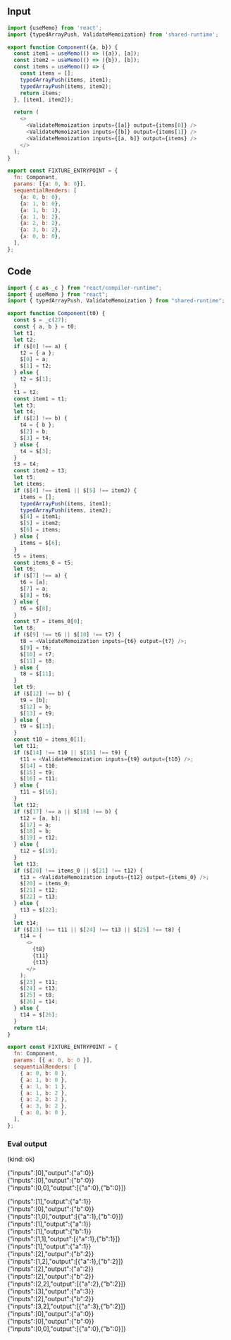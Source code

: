 
## Input

```javascript
import {useMemo} from 'react';
import {typedArrayPush, ValidateMemoization} from 'shared-runtime';

export function Component({a, b}) {
  const item1 = useMemo(() => ({a}), [a]);
  const item2 = useMemo(() => ({b}), [b]);
  const items = useMemo(() => {
    const items = [];
    typedArrayPush(items, item1);
    typedArrayPush(items, item2);
    return items;
  }, [item1, item2]);

  return (
    <>
      <ValidateMemoization inputs={[a]} output={items[0]} />
      <ValidateMemoization inputs={[b]} output={items[1]} />
      <ValidateMemoization inputs={[a, b]} output={items} />
    </>
  );
}

export const FIXTURE_ENTRYPOINT = {
  fn: Component,
  params: [{a: 0, b: 0}],
  sequentialRenders: [
    {a: 0, b: 0},
    {a: 1, b: 0},
    {a: 1, b: 1},
    {a: 1, b: 2},
    {a: 2, b: 2},
    {a: 3, b: 2},
    {a: 0, b: 0},
  ],
};

```

## Code

```javascript
import { c as _c } from "react/compiler-runtime";
import { useMemo } from "react";
import { typedArrayPush, ValidateMemoization } from "shared-runtime";

export function Component(t0) {
  const $ = _c(27);
  const { a, b } = t0;
  let t1;
  let t2;
  if ($[0] !== a) {
    t2 = { a };
    $[0] = a;
    $[1] = t2;
  } else {
    t2 = $[1];
  }
  t1 = t2;
  const item1 = t1;
  let t3;
  let t4;
  if ($[2] !== b) {
    t4 = { b };
    $[2] = b;
    $[3] = t4;
  } else {
    t4 = $[3];
  }
  t3 = t4;
  const item2 = t3;
  let t5;
  let items;
  if ($[4] !== item1 || $[5] !== item2) {
    items = [];
    typedArrayPush(items, item1);
    typedArrayPush(items, item2);
    $[4] = item1;
    $[5] = item2;
    $[6] = items;
  } else {
    items = $[6];
  }
  t5 = items;
  const items_0 = t5;
  let t6;
  if ($[7] !== a) {
    t6 = [a];
    $[7] = a;
    $[8] = t6;
  } else {
    t6 = $[8];
  }
  const t7 = items_0[0];
  let t8;
  if ($[9] !== t6 || $[10] !== t7) {
    t8 = <ValidateMemoization inputs={t6} output={t7} />;
    $[9] = t6;
    $[10] = t7;
    $[11] = t8;
  } else {
    t8 = $[11];
  }
  let t9;
  if ($[12] !== b) {
    t9 = [b];
    $[12] = b;
    $[13] = t9;
  } else {
    t9 = $[13];
  }
  const t10 = items_0[1];
  let t11;
  if ($[14] !== t10 || $[15] !== t9) {
    t11 = <ValidateMemoization inputs={t9} output={t10} />;
    $[14] = t10;
    $[15] = t9;
    $[16] = t11;
  } else {
    t11 = $[16];
  }
  let t12;
  if ($[17] !== a || $[18] !== b) {
    t12 = [a, b];
    $[17] = a;
    $[18] = b;
    $[19] = t12;
  } else {
    t12 = $[19];
  }
  let t13;
  if ($[20] !== items_0 || $[21] !== t12) {
    t13 = <ValidateMemoization inputs={t12} output={items_0} />;
    $[20] = items_0;
    $[21] = t12;
    $[22] = t13;
  } else {
    t13 = $[22];
  }
  let t14;
  if ($[23] !== t11 || $[24] !== t13 || $[25] !== t8) {
    t14 = (
      <>
        {t8}
        {t11}
        {t13}
      </>
    );
    $[23] = t11;
    $[24] = t13;
    $[25] = t8;
    $[26] = t14;
  } else {
    t14 = $[26];
  }
  return t14;
}

export const FIXTURE_ENTRYPOINT = {
  fn: Component,
  params: [{ a: 0, b: 0 }],
  sequentialRenders: [
    { a: 0, b: 0 },
    { a: 1, b: 0 },
    { a: 1, b: 1 },
    { a: 1, b: 2 },
    { a: 2, b: 2 },
    { a: 3, b: 2 },
    { a: 0, b: 0 },
  ],
};

```
      
### Eval output
(kind: ok) <div>{"inputs":[0],"output":{"a":0}}</div><div>{"inputs":[0],"output":{"b":0}}</div><div>{"inputs":[0,0],"output":[{"a":0},{"b":0}]}</div>
<div>{"inputs":[1],"output":{"a":1}}</div><div>{"inputs":[0],"output":{"b":0}}</div><div>{"inputs":[1,0],"output":[{"a":1},{"b":0}]}</div>
<div>{"inputs":[1],"output":{"a":1}}</div><div>{"inputs":[1],"output":{"b":1}}</div><div>{"inputs":[1,1],"output":[{"a":1},{"b":1}]}</div>
<div>{"inputs":[1],"output":{"a":1}}</div><div>{"inputs":[2],"output":{"b":2}}</div><div>{"inputs":[1,2],"output":[{"a":1},{"b":2}]}</div>
<div>{"inputs":[2],"output":{"a":2}}</div><div>{"inputs":[2],"output":{"b":2}}</div><div>{"inputs":[2,2],"output":[{"a":2},{"b":2}]}</div>
<div>{"inputs":[3],"output":{"a":3}}</div><div>{"inputs":[2],"output":{"b":2}}</div><div>{"inputs":[3,2],"output":[{"a":3},{"b":2}]}</div>
<div>{"inputs":[0],"output":{"a":0}}</div><div>{"inputs":[0],"output":{"b":0}}</div><div>{"inputs":[0,0],"output":[{"a":0},{"b":0}]}</div>